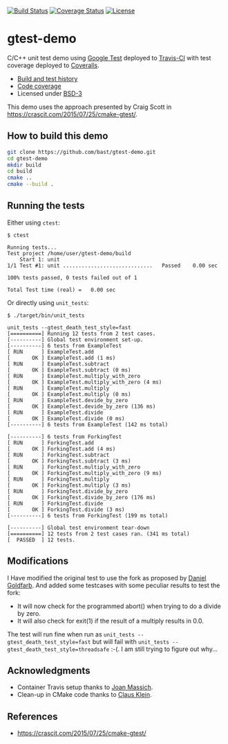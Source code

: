 [![Build Status](https://travis-ci.org/bast/gtest-demo.svg?branch=master)](https://travis-ci.org/bast/gtest-demo/builds)
[![Coverage Status](https://coveralls.io/repos/bast/gtest-demo/badge.png?branch=master)](https://coveralls.io/r/bast/gtest-demo?branch=master)
[![License](https://img.shields.io/badge/license-%20BSD--3-blue.svg)](../master/LICENSE)


# gtest-demo

C/C++ unit test demo using [Google Test](https://code.google.com/p/googletest) deployed to
[Travis-CI](https://travis-ci.org/bast/gtest-demo/builds) with test coverage
deployed to [Coveralls](https://coveralls.io/r/bast/gtest-demo).

- [Build and test history](https://travis-ci.org/bast/gtest-demo/builds)
- [Code coverage](https://coveralls.io/r/bast/gtest-demo)
- Licensed under [BSD-3](../master/LICENSE)

This demo uses the approach presented by Craig Scott in https://crascit.com/2015/07/25/cmake-gtest/.


## How to build this demo

```bash
git clone https://github.com/bast/gtest-demo.git
cd gtest-demo
mkdir build
cd build
cmake ..
cmake --build .
```


## Running the tests

Either using `ctest`:
```
$ ctest

Running tests...
Test project /home/user/gtest-demo/build
    Start 1: unit
1/1 Test #1: unit .............................   Passed    0.00 sec

100% tests passed, 0 tests failed out of 1

Total Test time (real) =   0.00 sec
```

Or directly using `unit_tests`:
```
$ ./target/bin/unit_tests

unit_tests --gtest_death_test_style=fast
[==========] Running 12 tests from 2 test cases.
[----------] Global test environment set-up.
[----------] 6 tests from ExampleTest
[ RUN      ] ExampleTest.add
[       OK ] ExampleTest.add (1 ms)
[ RUN      ] ExampleTest.subtract
[       OK ] ExampleTest.subtract (0 ms)
[ RUN      ] ExampleTest.multiply_with_zero
[       OK ] ExampleTest.multiply_with_zero (4 ms)
[ RUN      ] ExampleTest.multiply
[       OK ] ExampleTest.multiply (0 ms)
[ RUN      ] ExampleTest.devide_by_zero
[       OK ] ExampleTest.devide_by_zero (136 ms)
[ RUN      ] ExampleTest.divide
[       OK ] ExampleTest.divide (0 ms)
[----------] 6 tests from ExampleTest (142 ms total)

[----------] 6 tests from ForkingTest
[ RUN      ] ForkingTest.add
[       OK ] ForkingTest.add (4 ms)
[ RUN      ] ForkingTest.subtract
[       OK ] ForkingTest.subtract (3 ms)
[ RUN      ] ForkingTest.multiply_with_zero
[       OK ] ForkingTest.multiply_with_zero (9 ms)
[ RUN      ] ForkingTest.multiply
[       OK ] ForkingTest.multiply (3 ms)
[ RUN      ] ForkingTest.divide_by_zero
[       OK ] ForkingTest.divide_by_zero (176 ms)
[ RUN      ] ForkingTest.divide
[       OK ] ForkingTest.divide (3 ms)
[----------] 6 tests from ForkingTest (199 ms total)

[----------] Global test environment tear-down
[==========] 12 tests from 2 test cases ran. (341 ms total)
[  PASSED  ] 12 tests.
```

## Modifications

I Have modified the original test to use the fork as proposed by
[Daniel Goldfarb](https://github.com/DanielGoldfarb).
And added some testcases with some peculiar results to test the fork:
- It will now check for the programmed abort() when trying to do a divide by zero.
- It will also check for exit(1) if the result of a multiply results in 0.0. 

The test will run fine when run as `unit_tests --gtest_death_test_style=fast` but will fail 
with `unit_tests --gtest_death_test_style=threadsafe` :-(. I am still trying to figure out why...

## Acknowledgments

- Container Travis setup thanks to [Joan Massich](https://github.com/massich).
- Clean-up in CMake code thanks to [Claus Klein](https://github.com/ClausKlein).


## References

- https://crascit.com/2015/07/25/cmake-gtest/
